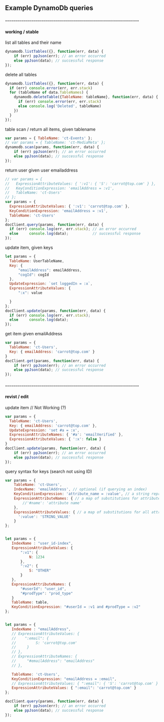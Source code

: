 ## Example DynamoDb queries

#### -------------------------------------------------------------------
#### working / stable

list all tables and their name

``` javascript
dynamodb.listTables({}, function(err, data) {
    if (err) ppJson(err); // an error occurred
    else ppJson(data); // successful response
});
```

delete all tables

``` javascript
dynamodb.listTables({}, function(err, data) {
  if (err) console.error(err, err.stack)
  for (tableName of data.TableNames) {
    dynamodb.deleteTable({TableName: tableName}, function(err, data) {
      if (err) console.error(err, err.stack)
      else console.log('Deleted', tableName)
    })
  }
});
```

table scan / return all items, given tablename

``` javascript
var params = { TableName: 'ct-Events' };
// var params = { TableName: 'ct-MediaMeta' };
dynamodb.scan(params, function(err, data) {
    if (err) ppJson(err); // an error occurred
    else ppJson(data); // successful response
});
```

return user given user emailaddress

``` javascript
// var params = {
//   ExpressionAttributeValues: { ':v1': { 'S': 'carrot@top.com' } },
//   KeyConditionExpression: 'emailAddress = :v1',
//   TableName: 'ct-Users'
// };
var params = {
  ExpressionAttributeValues: { ':v1': 'carrot@top.com' },
  KeyConditionExpression: 'emailAddress = :v1',
  TableName: 'ct-Users'
};
docClient.query(params, function(err, data) {
  if (err) console.log(err, err.stack); // an error occurred
  else     console.log(data);           // successful response
});
````

update item, given keys
``` javascript
let params = {
  TableName: UserTableName,
  Key: {
      "emailAddress": emailAddress,
      "cogId": cogId
  },
  UpdateExpression: `set loggedIn = :x`,
  ExpressionAttributeValues: {
      ":x": value

  }
};
docClient.update(params, function(err, data) {
  if (err) console.log(err, err.stack);
  else     console.log(data);
});
````


get item given emailAddress

``` javascript
var params = {
  TableName: 'ct-Users',
  Key: { emailAddress: 'carrot@top.com' }
}
docClient.get(params, function(err, data) {
    if (err) ppJson(err); // an error occurred
    else ppJson(data); // successful response
});
```

#### -------------------------------------------------------------------
#### revist / edit

update item // Not Working (?)

``` javascript
var params = {
  TableName: 'ct-Users',
  Key: { emailAddress: 'carrot@top.com' },
  UpdateExpression: 'set #a = :x',
  ExpressionAttributeNames: { '#a': 'emailVerified' },
  ExpressionAttributeValues: { ':x': false }
}
docClient.update(params, function(err, data) {
    if (err) ppJson(err); // an error occurred
    else ppJson(data); // successful response
});
```

query syntax for keys (search not using ID)

``` javascript
var params = {
    TableName: 'ct-Users',
    IndexName: 'emailAddress', // optional (if querying an index)
    KeyConditionExpression: 'attribute_name = :value', // a string representing a constraint on the attribute
    ExpressionAttributeNames: { // a map of substitutions for attribute names with special characters
        //'#name': 'attribute name'
    },
    ExpressionAttributeValues: { // a map of substitutions for all attribute values
      ':value': 'STRING_VALUE'
    }
};


let params = {
   IndexName : "user_id-index",
   ExpressionAttributeValues: {
       ":v1": {
           N: 1234
       },
       ":v2": {
           S: "OTHER"
       }
   },
   ExpressionAttributeNames: {
       "#userId": "user_id",
       "#prodType": "prod_type"
   }
   TableName: table,
   KeyConditionExpression: "#userId = :v1 and #prodType = :v2"
};


let params = {
   IndexName : "emailAddress",
   // ExpressionAttributeValues: {
   //    ":email": {
   //         S: 'carrot@top.com'
   //     }
   // },
   // ExpressionAttributeNames: {
   //     "#emailAddress": "emailAddress"
   // },

   TableName: 'ct-Users',
   KeyConditionExpression: "emailAddress = :email",
   // ExpressionAttributeValues: { ":email": { 'S': 'carrot@top.com' } }
   ExpressionAttributeValues: { ":email": 'carrot@top.com' }
};

docClient.query(params, function(err, data) {
    if (err) ppJson(err); // an error occurred
    else ppJson(data); // successful response
});
````
